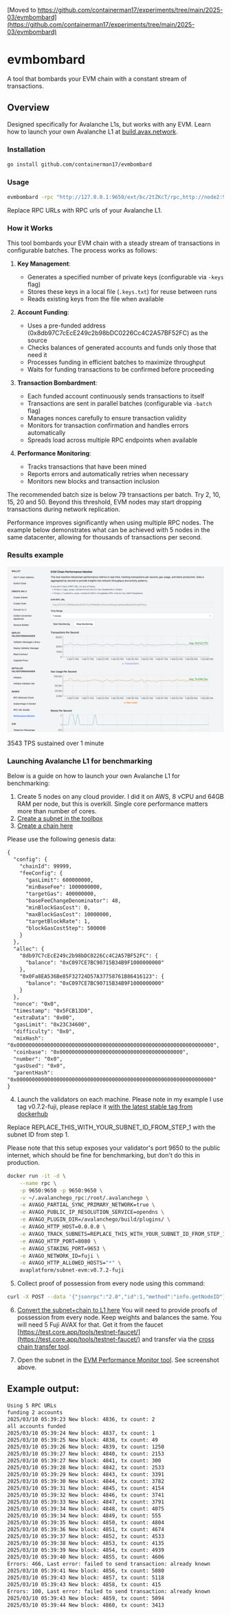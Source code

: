 [Moved to https://github.com/containerman17/experiments/tree/main/2025-03/evmbombard](https://github.com/containerman17/experiments/tree/main/2025-03/evmbombard)

# evmbombard

A tool that bombards your EVM chain with a constant stream of transactions.

## Overview

Designed specifically for Avalanche L1s, but works with any EVM. Learn how to launch your own Avalanche
L1 at [build.avax.network](https://build.avax.network/).

### Installation

```bash
go install github.com/containerman17/evmbombard
```

### Usage

```bash
evmbombard -rpc "http://127.0.0.1:9650/ext/bc/2tZKcT/rpc,http://node2:9650/ext/bc/2tZKcT/rpc" -batch 50 -keys 600
```

Replace RPC URLs with RPC urls of your Avalanche L1.

### How it Works

This tool bombards your EVM chain with a steady stream of transactions in
configurable batches. The process works as follows:

1. **Key Management**:
   - Generates a specified number of private keys (configurable via `-keys`
     flag)
   - Stores these keys in a local file (`.keys.txt`) for reuse between runs
   - Reads existing keys from the file when available

2. **Account Funding**:
   - Uses a pre-funded address (0x8db97C7cEcE249c2b98bDC0226Cc4C2A57BF52FC) as
     the source
   - Checks balances of generated accounts and funds only those that need it
   - Processes funding in efficient batches to maximize throughput
   - Waits for funding transactions to be confirmed before proceeding

3. **Transaction Bombardment**:
   - Each funded account continuously sends transactions to itself
   - Transactions are sent in parallel batches (configurable via `-batch` flag)
   - Manages nonces carefully to ensure transaction validity
   - Monitors for transaction confirmation and handles errors automatically
   - Spreads load across multiple RPC endpoints when available

4. **Performance Monitoring**:
   - Tracks transactions that have been mined
   - Reports errors and automatically retries when necessary
   - Monitors new blocks and transaction inclusion

The recommended batch size is below 79 transactions per batch. Try 2, 10, 15, 20 and 50. Beyond this threshold,
EVM nodes may start dropping transactions during network replication.

Performance improves significantly when using multiple RPC nodes. The example
below demonstrates what can be achieved with 5 nodes in the same datacenter,
allowing for thousands of transactions per second.

### Results example

![3543 TPS sustained](docs/result.png)

3543 TPS sustained over 1 minute

### Launching Avalanche L1 for benchmarking

Below is a guide on how to launch your own Avalanche L1 for benchmarking:

1. Create 5 nodes on any cloud provider. I did it on AWS, 8 vCPU and 64GB RAM
   per node, but this is overkill. Single core performance matters more than
   number of cores.
2. [Create a subnet in the toolbox](https://build.avax.network/tools/l1-toolbox#createSubnet)
3. [Create a chain here](https://build.avax.network/tools/l1-toolbox#createChain)

Please use the following genesis data:

```
{
  "config": {
    "chainId": 99999,
    "feeConfig": {
      "gasLimit": 600000000,
      "minBaseFee": 1000000000,
      "targetGas": 400000000,
      "baseFeeChangeDenominator": 48,
      "minBlockGasCost": 0,
      "maxBlockGasCost": 10000000,
      "targetBlockRate": 1,
      "blockGasCostStep": 500000
    }
  },
  "alloc": {
    "8db97C7cEcE249c2b98bDC0226Cc4C2A57BF52FC": {
      "balance": "0xC097CE7BC90715B34B9F1000000000"
    },
    "0x0Fa8EA536Be85F32724D57A37758761B86416123": {
      "balance": "0xC097CE7BC90715B34B9F1000000000"
    }
  },
  "nonce": "0x0",
  "timestamp": "0x5FCB13D0",
  "extraData": "0x00",
  "gasLimit": "0x23C34600",
  "difficulty": "0x0",
  "mixHash": "0x0000000000000000000000000000000000000000000000000000000000000000",
  "coinbase": "0x0000000000000000000000000000000000000000",
  "number": "0x0",
  "gasUsed": "0x0",
  "parentHash": "0x0000000000000000000000000000000000000000000000000000000000000000"
}
```

4. Launch the validators on each machine. Please note in my example I use tag
   v0.7.2-fuji, please replace it
   [with the latest stable tag from dockerhub](https://hub.docker.com/r/avaplatform/subnet-evm/tags?name=v)

Replace REPLACE_THIS_WITH_YOUR_SUBNET_ID_FROM_STEP_1 with the subnet ID from
step 1.

Please note that this setup exposes your validator's port 9650 to the public
internet, which should be fine for benchmarking, but don't do this in
production.

```bash
docker run -it -d \
    --name rpc \
    -p 9650:9650 -p 9650:9650 \
    -v ~/.avalanchego_rpc:/root/.avalanchego \
    -e AVAGO_PARTIAL_SYNC_PRIMARY_NETWORK=true \
    -e AVAGO_PUBLIC_IP_RESOLUTION_SERVICE=opendns \
    -e AVAGO_PLUGIN_DIR=/avalanchego/build/plugins/ \
    -e AVAGO_HTTP_HOST=0.0.0.0 \
    -e AVAGO_TRACK_SUBNETS=REPLACE_THIS_WITH_YOUR_SUBNET_ID_FROM_STEP_1 \
    -e AVAGO_HTTP_PORT=8080 \
    -e AVAGO_STAKING_PORT=9653 \
    -e AVAGO_NETWORK_ID=fuji \
    -e AVAGO_HTTP_ALLOWED_HOSTS="*" \
    avaplatform/subnet-evm:v0.7.2-fuji
```

5. Collect proof of possession from every node using this command:

```bash
curl -X POST --data '{"jsonrpc":"2.0","id":1,"method":"info.getNodeID"}' -H "content-type:application/json;" 127.0.0.1:9650/ext/info
```

6. [Convert the subnet+chain to L1 here](https://build.avax.network/tools/l1-toolbox#convertToL1)
   You will need to provide proofs of possession from every node. Keep weights
   and balances the same. You will need 5 Fuji AVAX for that. Get it from the
   faucet
   [https://test.core.app/tools/testnet-faucet/](https://test.core.app/tools/testnet-faucet/)
   and transfer via the
   [cross chain transfer tool](https://test.core.app/stake/cross-chain-transfer/).

7. Open the subnet in the
   [EVM Performance Monitor tool](https://build.avax.network/tools/l1-toolbox#performanceMonitor).
   See screenshot above.

## Example output:

```
Using 5 RPC URLs
funding 2 accounts
2025/03/10 05:39:23 New block: 4836, tx count: 2
all accounts funded
2025/03/10 05:39:24 New block: 4837, tx count: 1
2025/03/10 05:39:25 New block: 4838, tx count: 49
2025/03/10 05:39:26 New block: 4839, tx count: 1250
2025/03/10 05:39:27 New block: 4840, tx count: 2153
2025/03/10 05:39:27 New block: 4841, tx count: 300
2025/03/10 05:39:28 New block: 4842, tx count: 2533
2025/03/10 05:39:29 New block: 4843, tx count: 3391
2025/03/10 05:39:30 New block: 4844, tx count: 3782
2025/03/10 05:39:31 New block: 4845, tx count: 4154
2025/03/10 05:39:32 New block: 4846, tx count: 3741
2025/03/10 05:39:33 New block: 4847, tx count: 3791
2025/03/10 05:39:34 New block: 4848, tx count: 4075
2025/03/10 05:39:34 New block: 4849, tx count: 555
2025/03/10 05:39:35 New block: 4850, tx count: 4804
2025/03/10 05:39:36 New block: 4851, tx count: 4674
2025/03/10 05:39:37 New block: 4852, tx count: 4533
2025/03/10 05:39:38 New block: 4853, tx count: 4135
2025/03/10 05:39:39 New block: 4854, tx count: 4939
2025/03/10 05:39:40 New block: 4855, tx count: 4606
Errors: 466, Last error: failed to send transaction: already known
2025/03/10 05:39:41 New block: 4856, tx count: 5080
2025/03/10 05:39:43 New block: 4857, tx count: 5118
2025/03/10 05:39:43 New block: 4858, tx count: 415
Errors: 100, Last error: failed to send transaction: already known
2025/03/10 05:39:43 New block: 4859, tx count: 5094
2025/03/10 05:39:44 New block: 4860, tx count: 3413
```
